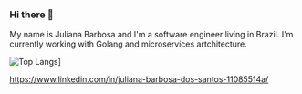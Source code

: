 ### Hi there 👋

My name is Juliana Barbosa and I'm a software engineer living in Brazil.
I'm currently working with Golang and microservices artchitecture.

![Top Langs](https://github-readme-stats.vercel.app/api/top-langs/?username=julianaabs&layout=compact&hide=html&langs_count=6)]

https://www.linkedin.com/in/juliana-barbosa-dos-santos-11085514a/

<!--
**julianaabs/julianaabs** is a ✨ _special_ ✨ repository because its `README.md` (this file) appears on your GitHub profile.

Here are some ideas to get you started:

- 🔭 I’m currently working on ...
- 🌱 I’m currently learning ...
- 👯 I’m looking to collaborate on ...
- 🤔 I’m looking for help with ...
- 💬 Ask me about ...
- 📫 How to reach me: ...
- 😄 Pronouns: ...
- ⚡ Fun fact: ...
-->
